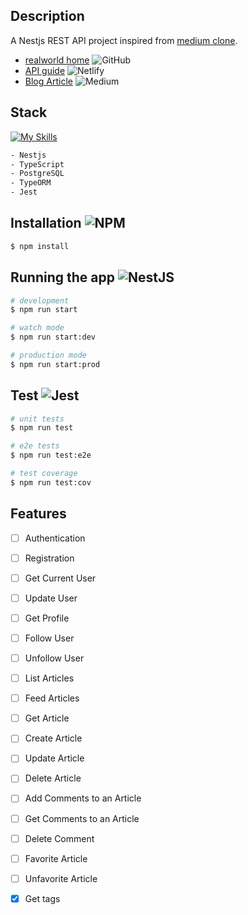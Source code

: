 ## Description


A Nestjs REST API project inspired from [medium clone](https://realworld-docs.netlify.app/docs/specs/backend-specs/endpoints).



- [realworld home](https://github.com/gothinkster/realworld)  ![GitHub](https://img.shields.io/badge/github-%23121011.svg?style=for-the-badge&logo=github&logoColor=white)
- [API guide](https://realworld-docs.netlify.app/docs/specs/backend-specs/endpoints)  ![Netlify](https://img.shields.io/badge/netlify-%23000000.svg?style=for-the-badge&logo=netlify&logoColor=#00C7B7)
- [Blog Article](https://medium.com/@ericsimons/introducing-realworld-6016654d36b5)  ![Medium](https://img.shields.io/badge/Medium-12100E?style=for-the-badge&logo=medium&logoColor=white)

## Stack

[![My Skills](https://skillicons.dev/icons?i=nest,ts,nodejs,postgres,docker,githubactions,jest,stackoverflow,vscode)](https://skillicons.dev)

```bash
- Nestjs
- TypeScript
- PostgreSQL
- TypeORM
- Jest
```

## Installation  ![NPM](https://img.shields.io/badge/NPM-%23000000.svg?style=for-the-badge&logo=npm&logoColor=white)

```bash
$ npm install
```

## Running the app  ![NestJS](https://img.shields.io/badge/nestjs-%23E0234E.svg?style=for-the-badge&logo=nestjs&logoColor=white)

```bash
# development
$ npm run start

# watch mode
$ npm run start:dev

# production mode
$ npm run start:prod
```

## Test  ![Jest](https://img.shields.io/badge/-jest-%23C21325?style=for-the-badge&logo=jest&logoColor=white)

```bash
# unit tests
$ npm run test

# e2e tests
$ npm run test:e2e

# test coverage
$ npm run test:cov
```

## Features
- [ ] Authentication
- [ ] Registration 
- [ ] Get Current User
- [ ] Update User
- [ ] Get Profile
- [ ] Follow User
- [ ] Unfollow User
- [ ] List Articles
- [ ] Feed Articles
- [ ] Get Article
- [ ] Create Article
- [ ] Update Article
- [ ] Delete Article
- [ ] Add Comments to an Article
- [ ] Get Comments to an Article
- [ ] Delete Comment
- [ ] Favorite Article
- [ ] Unfavorite Article
- [x] Get tags

